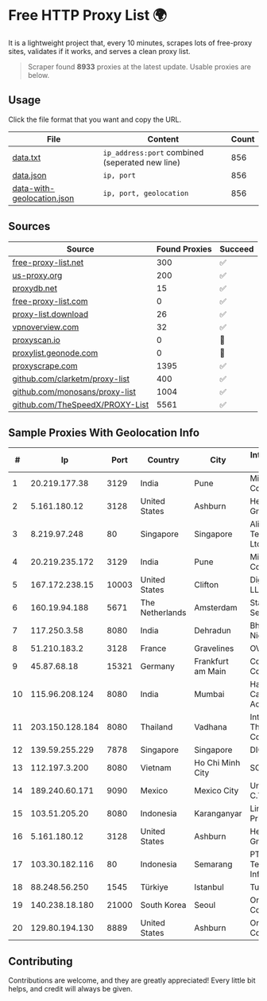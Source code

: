 
# Free HTTP Proxy List 🌍

It is a lightweight project that, every 10 minutes, scrapes lots of free-proxy sites, validates if it works, and serves a clean proxy list.


> Scraper found **8933** proxies at the latest update. Usable proxies are below.

## Usage

Click the file format that you want and copy the URL.


|File|Content|Count|
|----|-------|-----|
|[data.txt](https://raw.githubusercontent.com/themiralay/Proxy-List-World/master/data.txt)|`ip_address:port` combined (seperated new line)|856|
|[data.json](https://raw.githubusercontent.com/themiralay/Proxy-List-World/master/data.json)|`ip, port`|856|
|[data-with-geolocation.json](https://raw.githubusercontent.com/themiralay/Proxy-List-World/master/data-with-geolocation.json)|`ip, port, geolocation`|856|

## Sources

|Source|Found Proxies|Succeed|
|------|-------------|-------|
|[free-proxy-list.net](https://free-proxy-list.net)|300|✅|
|[us-proxy.org](https://www.us-proxy.org)|200|✅|
|[proxydb.net](http://proxydb.net)|15|✅|
|[free-proxy-list.com](https://free-proxy-list.com/?page=&port=&type%5B%5D=http&type%5B%5D=https&up_time=0&search=Search)|0|✅|
|[proxy-list.download](https://www.proxy-list.download/HTTP)|26|✅|
|[vpnoverview.com](https://vpnoverview.com/privacy/anonymous-browsing/free-proxy-servers)|32|✅|
|[proxyscan.io](https://www.proxyscan.io)|0|🚫|
|[proxylist.geonode.com](https://proxylist.geonode.com/api/proxy-list?limit=300&page=1&sort_by=lastChecked&sort_type=desc&protocols=http,https)|0|🚫|
|[proxyscrape.com](https://api.proxyscrape.com/v2/?request=displayproxies&protocol=http&timeout=10000&country=all&ssl=all&anonymity=all)|1395|✅|
|[github.com/clarketm/proxy-list](https://raw.githubusercontent.com/clarketm/proxy-list/master/proxy-list-raw.txt)|400|✅|
|[github.com/monosans/proxy-list](https://raw.githubusercontent.com/monosans/proxy-list/main/proxies/http.txt)|1004|✅|
|[github.com/TheSpeedX/PROXY-List](https://raw.githubusercontent.com/TheSpeedX/PROXY-List/master/http.txt)|5561|✅|


## Sample Proxies With Geolocation Info

|#|Ip|Port|Country|City|Internet Service Provider|
|-|--|----|-------|----|-------------------------|
|1|20.219.177.38|3129|India|Pune|Microsoft Corporation|
|2|5.161.180.12|3128|United States|Ashburn|Hetzner Online GmbH|
|3|8.219.97.248|80|Singapore|Singapore|Alibaba (US) Technology Co., Ltd.|
|4|20.219.235.172|3129|India|Pune|Microsoft Corporation|
|5|167.172.238.15|10003|United States|Clifton|DigitalOcean, LLC|
|6|160.19.94.188|5671|The Netherlands|Amsterdam|Stallion Network Services Limited|
|7|117.250.3.58|8080|India|Dehradun|Bharat Sanchar Nigam Ltd|
|8|51.210.183.2|3128|France|Gravelines|OVH SAS|
|9|45.87.68.18|15321|Germany|Frankfurt am Main|Cogent Communications|
|10|115.96.208.124|8080|India|Mumbai|Hathway IP over Cable Internet Access|
|11|203.150.128.184|8080|Thailand|Vadhana|Internet Thailand Company Ltd|
|12|139.59.255.229|7878|Singapore|Singapore|DIGITALOCEAN|
|13|112.197.3.200|8080|Vietnam|Ho Chi Minh City|SCTV|
|14|189.240.60.171|9090|Mexico|Mexico City|Uninet S.A. de C.V.|
|15|103.51.205.20|8080|Indonesia|Karanganyar|Lintas Data Prima, PT|
|16|5.161.180.12|3128|United States|Ashburn|Hetzner Online GmbH|
|17|103.30.182.116|80|Indonesia|Semarang|PT DES Teknologi Informasi|
|18|88.248.56.250|1545|Türkiye|Istanbul|TurkTelecom|
|19|140.238.18.180|21000|South Korea|Seoul|Oracle Corporation|
|20|129.80.194.130|8889|United States|Ashburn|Oracle Corporation|



## Contributing

Contributions are welcome, and they are greatly appreciated! Every
little bit helps, and credit will always be given.


